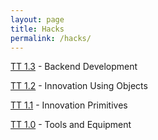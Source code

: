 ```yaml
---
layout: page
title: Hacks
permalink: /hacks/
---
```


[TT 1.3](https://tangalice.github.io/alicetang/hacks/2022/09/12/TT4.html) - Backend Development

[TT 1.2](https://tangalice.github.io/alicetang/hacks/2022/09/05/TT3.html) - Innovation Using Objects

[TT 1.1](https://tangalice.github.io/alicetang/hacks/2022/08/29/TT2.html) - Innovation Primitives 

[TT 1.0](https://tangalice.github.io/alicetang/hacks/2022/08/21/TT1.html) - Tools and Equipment 
